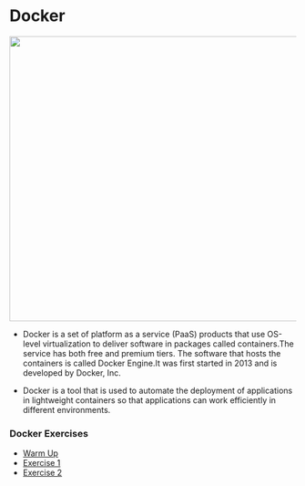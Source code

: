 # Docker
<img src="https://logos-world.net/wp-content/uploads/2021/02/Docker-Symbol.png" width="900" height="500" />

- Docker is a set of platform as a service (PaaS) products that use OS-level virtualization to deliver software in packages called containers.The service has both free and premium tiers. The software that hosts the containers is called Docker Engine.It was first started in 2013 and is developed by Docker, Inc.
 
- Docker is a tool that is used to automate the deployment of applications in lightweight containers so that applications can work efficiently in different environments.

### Docker Exercises
- <a href="https://github.com/houcemeddinechouket/docker/blob/main/Docker%20Exercises/Warm%20up.md">Warm Up</a>
- <a href="https://github.com/houcemeddinechouket/docker/blob/main/Docker%20Exercises/Exercise-1.md">Exercise 1</a>
- <a href="https://github.com/houcemeddinechouket/docker/blob/main/Docker%20Exercises/Exercise-2.md">Exercise 2</a>
